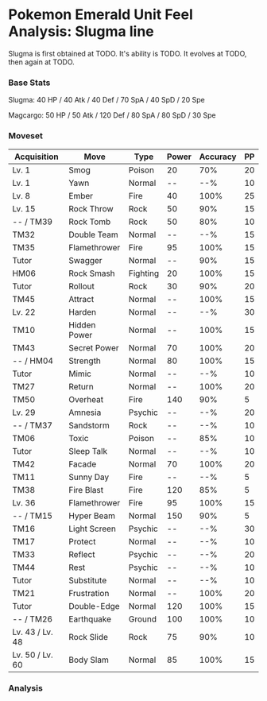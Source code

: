 # Pokemon Emerald Unit Feel Analysis: Slugma line

Slugma is first obtained at TODO. It's ability is TODO. It evolves at TODO, then again at TODO.

### Base Stats

Slugma: 40 HP / 40 Atk / 40 Def / 70 SpA / 40 SpD / 20 Spe

Magcargo: 50 HP / 50 Atk / 120 Def / 80 SpA / 80 SpD / 30 Spe

### Moveset

|Acquisition    |Move        |Type    |Power|Accuracy|PP |
|---            |---         |---     |---  |---     |---|
|Lv. 1          |Smog        |Poison  |20   |70%     |20 |
|Lv. 1          |Yawn        |Normal  |--   |--%     |10 |
|Lv. 8          |Ember       |Fire    |40   |100%    |25 |
|Lv. 15         |Rock Throw  |Rock    |50   |90%     |15 |
|-- / TM39      |Rock Tomb   |Rock    |50   |80%     |10 |
|TM32           |Double Team |Normal  |--   |--%     |15 |
|TM35           |Flamethrower|Fire    |95   |100%    |15 |
|Tutor          |Swagger     |Normal  |--   |90%     |15 |
|HM06           |Rock Smash  |Fighting|20   |100%    |15 |
|Tutor          |Rollout     |Rock    |30   |90%     |20 |
|TM45           |Attract     |Normal  |--   |100%    |15 |
|Lv. 22         |Harden      |Normal  |--   |--%     |30 |
|TM10           |Hidden Power|Normal  |--   |100%    |15 |
|TM43           |Secret Power|Normal  |70   |100%    |20 |
|-- / HM04      |Strength    |Normal  |80   |100%    |15 |
|Tutor          |Mimic       |Normal  |--   |--%     |10 |
|TM27           |Return      |Normal  |--   |100%    |20 |
|TM50           |Overheat    |Fire    |140  |90%     |5  |
|Lv. 29         |Amnesia     |Psychic |--   |--%     |20 |
|-- / TM37      |Sandstorm   |Rock    |--   |--%     |10 |
|TM06           |Toxic       |Poison  |--   |85%     |10 |
|Tutor          |Sleep Talk  |Normal  |--   |--%     |10 |
|TM42           |Facade      |Normal  |70   |100%    |20 |
|TM11           |Sunny Day   |Fire    |--   |--%     |5  |
|TM38           |Fire Blast  |Fire    |120  |85%     |5  |
|Lv. 36         |Flamethrower|Fire    |95   |100%    |15 |
|-- / TM15      |Hyper Beam  |Normal  |150  |90%     |5  |
|TM16           |Light Screen|Psychic |--   |--%     |30 |
|TM17           |Protect     |Normal  |--   |--%     |10 |
|TM33           |Reflect     |Psychic |--   |--%     |20 |
|TM44           |Rest        |Psychic |--   |--%     |10 |
|Tutor          |Substitute  |Normal  |--   |--%     |10 |
|TM21           |Frustration |Normal  |--   |100%    |20 |
|Tutor          |Double-Edge |Normal  |120  |100%    |15 |
|-- / TM26      |Earthquake  |Ground  |100  |100%    |10 |
|Lv. 43 / Lv. 48|Rock Slide  |Rock    |75   |90%     |10 |
|Lv. 50 / Lv. 60|Body Slam   |Normal  |85   |100%    |15 |

### Analysis
